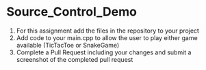 # Source_Control_Demo

1. For this assignment add the files in the repository to your project
2. Add code to your main.cpp to allow the user to play either game available (TicTacToe or SnakeGame)
3. Complete a Pull Request including your changes and submit a screenshot of the completed pull request
